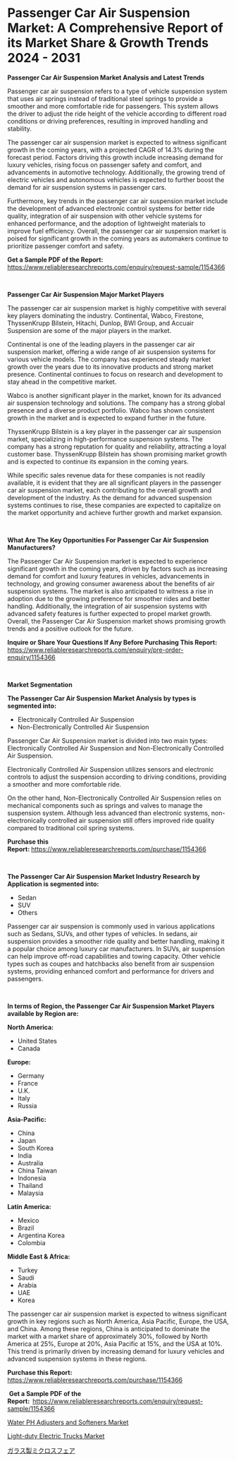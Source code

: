 <p><h1>Passenger Car Air Suspension Market: A Comprehensive Report of its Market Share & Growth Trends 2024 - 2031</h1></p><p><strong>Passenger Car Air Suspension Market Analysis and Latest Trends</strong></p>
<p><p>Passenger car air suspension refers to a type of vehicle suspension system that uses air springs instead of traditional steel springs to provide a smoother and more comfortable ride for passengers. This system allows the driver to adjust the ride height of the vehicle according to different road conditions or driving preferences, resulting in improved handling and stability.</p><p>The passenger car air suspension market is expected to witness significant growth in the coming years, with a projected CAGR of 14.3% during the forecast period. Factors driving this growth include increasing demand for luxury vehicles, rising focus on passenger safety and comfort, and advancements in automotive technology. Additionally, the growing trend of electric vehicles and autonomous vehicles is expected to further boost the demand for air suspension systems in passenger cars.</p><p>Furthermore, key trends in the passenger car air suspension market include the development of advanced electronic control systems for better ride quality, integration of air suspension with other vehicle systems for enhanced performance, and the adoption of lightweight materials to improve fuel efficiency. Overall, the passenger car air suspension market is poised for significant growth in the coming years as automakers continue to prioritize passenger comfort and safety.</p></p>
<p><strong>Get a Sample PDF of the Report:&nbsp;</strong> <a href="https://www.reliableresearchreports.com/enquiry/request-sample/1154366">https://www.reliableresearchreports.com/enquiry/request-sample/1154366</a></p>
<p>&nbsp;</p>
<p><strong>Passenger Car Air Suspension Major Market Players</strong></p>
<p><p>The passenger car air suspension market is highly competitive with several key players dominating the industry. Continental, Wabco, Firestone, ThyssenKrupp Bilstein, Hitachi, Dunlop, BWI Group, and Accuair Suspension are some of the major players in the market. </p><p>Continental is one of the leading players in the passenger car air suspension market, offering a wide range of air suspension systems for various vehicle models. The company has experienced steady market growth over the years due to its innovative products and strong market presence. Continental continues to focus on research and development to stay ahead in the competitive market.</p><p>Wabco is another significant player in the market, known for its advanced air suspension technology and solutions. The company has a strong global presence and a diverse product portfolio. Wabco has shown consistent growth in the market and is expected to expand further in the future.</p><p>ThyssenKrupp Bilstein is a key player in the passenger car air suspension market, specializing in high-performance suspension systems. The company has a strong reputation for quality and reliability, attracting a loyal customer base. ThyssenKrupp Bilstein has shown promising market growth and is expected to continue its expansion in the coming years.</p><p>While specific sales revenue data for these companies is not readily available, it is evident that they are all significant players in the passenger car air suspension market, each contributing to the overall growth and development of the industry. As the demand for advanced suspension systems continues to rise, these companies are expected to capitalize on the market opportunity and achieve further growth and market expansion.</p></p>
<p>&nbsp;</p>
<p><strong>What Are The Key Opportunities For Passenger Car Air Suspension Manufacturers?</strong></p>
<p><p>The Passenger Car Air Suspension market is expected to experience significant growth in the coming years, driven by factors such as increasing demand for comfort and luxury features in vehicles, advancements in technology, and growing consumer awareness about the benefits of air suspension systems. The market is also anticipated to witness a rise in adoption due to the growing preference for smoother rides and better handling. Additionally, the integration of air suspension systems with advanced safety features is further expected to propel market growth. Overall, the Passenger Car Air Suspension market shows promising growth trends and a positive outlook for the future.</p></p>
<p><strong>Inquire or Share Your Questions If Any Before Purchasing This Report:</strong> <a href="https://www.reliableresearchreports.com/enquiry/pre-order-enquiry/1154366">https://www.reliableresearchreports.com/enquiry/pre-order-enquiry/1154366</a></p>
<p>&nbsp;</p>
<p><strong>Market Segmentation</strong></p>
<p><strong>The Passenger Car Air Suspension Market Analysis by types is segmented into:</strong></p>
<p><ul><li>Electronically Controlled Air Suspension</li><li>Non-Electronically Controlled Air Suspension</li></ul></p>
<p><p>Passenger Car Air Suspension market is divided into two main types: Electronically Controlled Air Suspension and Non-Electronically Controlled Air Suspension. </p><p>Electronically Controlled Air Suspension utilizes sensors and electronic controls to adjust the suspension according to driving conditions, providing a smoother and more comfortable ride. </p><p>On the other hand, Non-Electronically Controlled Air Suspension relies on mechanical components such as springs and valves to manage the suspension system. Although less advanced than electronic systems, non-electronically controlled air suspension still offers improved ride quality compared to traditional coil spring systems.</p></p>
<p><strong>Purchase this Report:&nbsp;</strong><a href="https://www.reliableresearchreports.com/purchase/1154366">https://www.reliableresearchreports.com/purchase/1154366</a></p>
<p>&nbsp;</p>
<p><strong>The Passenger Car Air Suspension Market Industry Research by Application is segmented into:</strong></p>
<p><ul><li>Sedan</li><li>SUV</li><li>Others</li></ul></p>
<p><p>Passenger car air suspension is commonly used in various applications such as Sedans, SUVs, and other types of vehicles. In sedans, air suspension provides a smoother ride quality and better handling, making it a popular choice among luxury car manufacturers. In SUVs, air suspension can help improve off-road capabilities and towing capacity. Other vehicle types such as coupes and hatchbacks also benefit from air suspension systems, providing enhanced comfort and performance for drivers and passengers.</p></p>
<p>&nbsp;</p>
<p><strong>In terms of Region, the Passenger Car Air Suspension Market Players available by Region are:</strong></p>
<p>
    <p> <strong> North America: </strong>
        <ul>
            <li>United States</li>
            <li>Canada</li>
        </ul>
        </p> 
    <p> <strong> Europe: </strong>
        <ul>
            <li>Germany</li>
            <li>France</li>
            <li>U.K.</li>
            <li>Italy</li>
            <li>Russia</li>
        </ul>
        </p> 
    <p> <strong> Asia-Pacific: </strong>
        <ul>
            <li>China</li>
            <li>Japan</li>
            <li>South Korea</li>
            <li>India</li>
            <li>Australia</li>
            <li>China Taiwan</li>
            <li>Indonesia</li>
            <li>Thailand</li>
            <li>Malaysia</li>
        </ul>
        </p> 
    <p> <strong> Latin America: </strong>
        <ul>
            <li>Mexico</li>
            <li>Brazil</li>
            <li>Argentina Korea</li>
            <li>Colombia</li>
        </ul>
        </p> 
    <p> <strong> Middle East & Africa: </strong>
        <ul>
            <li>Turkey</li>
            <li>Saudi</li>
            <li>Arabia</li>
            <li>UAE</li>
            <li>Korea</li>
        </ul>
    </p>
    </p>
<p><p>The passenger car air suspension market is expected to witness significant growth in key regions such as North America, Asia Pacific, Europe, the USA, and China. Among these regions, China is anticipated to dominate the market with a market share of approximately 30%, followed by North America at 25%, Europe at 20%, Asia Pacific at 15%, and the USA at 10%. This trend is primarily driven by increasing demand for luxury vehicles and advanced suspension systems in these regions.</p></p>
<p><strong>Purchase this Report: </strong><a href="https://www.reliableresearchreports.com/purchase/1154366">https://www.reliableresearchreports.com/purchase/1154366</a></p>
<p>&nbsp;<strong>Get a Sample PDF of the Report:&nbsp;&nbsp;</strong><a href="https://www.reliableresearchreports.com/enquiry/request-sample/1154366">https://www.reliableresearchreports.com/enquiry/request-sample/1154366</a></p>
<p><strong></strong></p>
<p><p><a href="https://view.publitas.com/reportprime-1/water-ph-adjusters-and-softeners-market-provides-detailed-segmentation-of-this-market-based-on-type-application-and-region-and-forecast-for-the-period-from-2023-2030/">Water PH Adjusters and Softeners Market</a></p><p><a href="https://view.publitas.com/reportprime-1/global-light-duty-electric-trucks-market-size-and-market-trends-insights-and-projections-from-2023-to-2030/">Light-duty Electric Trucks Market</a></p><p><a href="https://medium.com/@liamdavis60/%E3%82%AC%E3%83%A9%E3%82%B9%E3%83%9E%E3%82%A4%E3%82%AF%E3%83%AD%E3%82%B9%E3%83%95%E3%82%A3%E3%82%A2%E5%B8%82%E5%A0%B4%E3%82%B7%E3%82%A7%E3%82%A2%E3%81%AE%E6%8E%A8%E7%A7%BB%E3%81%A8%E5%B8%82%E5%A0%B4%E6%88%90%E9%95%B7%E3%83%88%E3%83%AC%E3%83%B3%E3%83%892024%E5%B9%B4-2031%E5%B9%B4-cf93e49e1661">ガラス製ミクロスフェア</a></p></p>